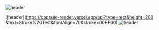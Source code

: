 ![header](https://capsule-render.vercel.app/api?type=venom&color=FA7000&height=300&section=header&text=Stroke%20Test&fontAlign=70&stroke=FA7000)

![header](https://capsule-render.vercel.app/api?type=rect&height=200       &text=Stroke%20Test&fontAlign=70&stroke=00FF00)
![header](https://capsule-render.vercel.app/api?type=wave&color=auto&height=300&section=header&text=capsule%20render&fontSize=90)

